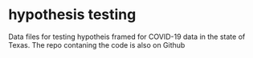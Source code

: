 # hypothesis testing
 
Data files for testing hypotheis framed for COVID-19 data in the state of Texas.
The repo contaning the code is also on Github